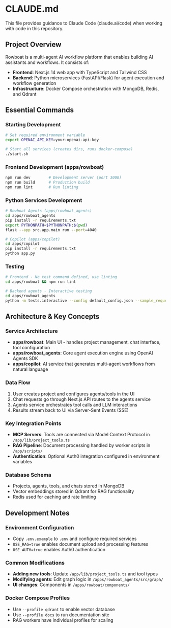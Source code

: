 # CLAUDE.md

This file provides guidance to Claude Code (claude.ai/code) when working with code in this repository.

## Project Overview

Rowboat is a multi-agent AI workflow platform that enables building AI assistants and workflows. It consists of:
- **Frontend**: Next.js 14 web app with TypeScript and Tailwind CSS
- **Backend**: Python microservices (FastAPI/Flask) for agent execution and workflow generation
- **Infrastructure**: Docker Compose orchestration with MongoDB, Redis, and Qdrant

## Essential Commands

### Starting Development
```bash
# Set required environment variable
export OPENAI_API_KEY=your-openai-api-key

# Start all services (creates dirs, runs docker-compose)
./start.sh
```

### Frontend Development (apps/rowboat)
```bash
npm run dev        # Development server (port 3000)
npm run build      # Production build
npm run lint       # Run linting
```

### Python Services Development
```bash
# Rowboat Agents (apps/rowboat_agents)
cd apps/rowboat_agents
pip install -r requirements.txt
export PYTHONPATH=$PYTHONPATH:$(pwd)
flask --app src.app.main run --port=4040

# Copilot (apps/copilot)
cd apps/copilot
pip install -r requirements.txt
python app.py
```

### Testing
```bash
# Frontend - No test command defined, use linting
cd apps/rowboat && npm run lint

# Backend agents - Interactive testing
cd apps/rowboat_agents
python -m tests.interactive --config default_config.json --sample_request default_example.json --load_messages
```

## Architecture & Key Concepts

### Service Architecture
- **apps/rowboat**: Main UI - handles project management, chat interface, tool configuration
- **apps/rowboat_agents**: Core agent execution engine using OpenAI Agents SDK
- **apps/copilot**: AI service that generates multi-agent workflows from natural language

### Data Flow
1. User creates project and configures agents/tools in the UI
2. Chat requests go through Next.js API routes to the agents service
3. Agents service orchestrates tool calls and LLM interactions
4. Results stream back to UI via Server-Sent Events (SSE)

### Key Integration Points
- **MCP Servers**: Tools are connected via Model Context Protocol in `/app/lib/project_tools.ts`
- **RAG Pipeline**: Document processing handled by worker scripts in `/app/scripts/`
- **Authentication**: Optional Auth0 integration configured in environment variables

### Database Schema
- Projects, agents, tools, and chats stored in MongoDB
- Vector embeddings stored in Qdrant for RAG functionality
- Redis used for caching and rate limiting

## Development Notes

### Environment Configuration
- Copy `.env.example` to `.env` and configure required services
- `USE_RAG=true` enables document upload and processing features
- `USE_AUTH=true` enables Auth0 authentication

### Common Modifications
- **Adding new tools**: Update `/app/lib/project_tools.ts` and tool types
- **Modifying agents**: Edit graph logic in `/apps/rowboat_agents/src/graph/`
- **UI changes**: Components in `/apps/rowboat/components/`

### Docker Compose Profiles
- Use `--profile qdrant` to enable vector database
- Use `--profile docs` to run documentation site
- RAG workers have individual profiles for scaling